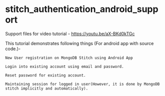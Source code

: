 # stitch_authentication_android_support
Support files for video tutorial - https://youtu.be/aX-BKd0kTGc

This tutorial demonstrates following things (For android app with source code.)-

    New User registration on MongoDB Stitch using Android App

    Login into existing account using email and password.

    Reset password for existing account.
    
    Maintaining session for logged in user(However, it is done by MongoDB stitch implicitly and automatically).
